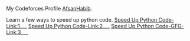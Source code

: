 
My Codeforces Profile  [AfsanHabib](https://codeforces.com/profile/AfsanHabib).

Learn a few ways to speed up python code. 
[Speed Up Python Code-Link:1](https://www.loginradius.com/blog/async/speed-up-python-code/)___
[Speed Up Python Code-Link:2](https://towardsdatascience.com/10-ways-to-speed-up-your-python-code-e3d57630b710)___
[Speed Up Python Code-GFG-Link:3](https://www.geeksforgeeks.org/python-tricks-competitive-coding/)___


